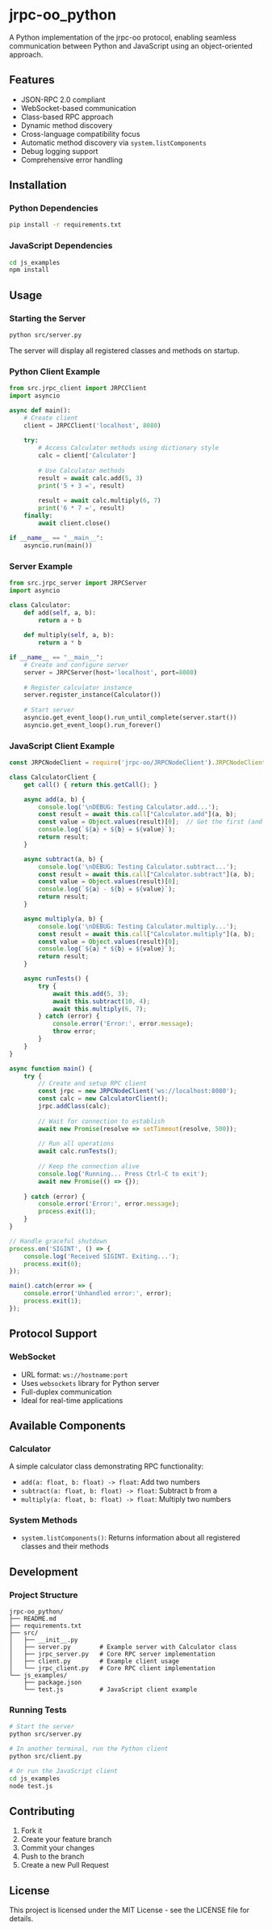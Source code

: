 # jrpc-oo_python

A Python implementation of the jrpc-oo protocol, enabling seamless communication between Python and JavaScript using an object-oriented approach.

## Features

- JSON-RPC 2.0 compliant
- WebSocket-based communication
- Class-based RPC approach
- Dynamic method discovery
- Cross-language compatibility focus
- Automatic method discovery via `system.listComponents`
- Debug logging support
- Comprehensive error handling

## Installation

### Python Dependencies

```bash
pip install -r requirements.txt
```

### JavaScript Dependencies

```bash
cd js_examples
npm install
```

## Usage

### Starting the Server

```bash
python src/server.py
```

The server will display all registered classes and methods on startup.

### Python Client Example

```python
from src.jrpc_client import JRPCClient
import asyncio

async def main():
    # Create client
    client = JRPCClient('localhost', 8080)
    
    try:
        # Access Calculator methods using dictionary style
        calc = client['Calculator']
        
        # Use Calculator methods
        result = await calc.add(5, 3)
        print('5 + 3 =', result)
        
        result = await calc.multiply(6, 7)
        print('6 * 7 =', result)
    finally:
        await client.close()

if __name__ == "__main__":
    asyncio.run(main())
```

### Server Example

```python
from src.jrpc_server import JRPCServer
import asyncio

class Calculator:
    def add(self, a, b):
        return a + b
    
    def multiply(self, a, b):
        return a * b

if __name__ == "__main__":
    # Create and configure server
    server = JRPCServer(host='localhost', port=8080)
    
    # Register calculator instance
    server.register_instance(Calculator())
    
    # Start server
    asyncio.get_event_loop().run_until_complete(server.start())
    asyncio.get_event_loop().run_forever()
```

### JavaScript Client Example

```javascript
const JRPCNodeClient = require('jrpc-oo/JRPCNodeClient').JRPCNodeClient;

class CalculatorClient {
    get call() { return this.getCall(); }

    async add(a, b) {
        console.log('\nDEBUG: Testing Calculator.add...');
        const result = await this.call["Calculator.add"](a, b);
        const value = Object.values(result)[0];  // Get the first (and only) value
        console.log(`${a} + ${b} = ${value}`);
        return result;
    }

    async subtract(a, b) {
        console.log('\nDEBUG: Testing Calculator.subtract...');
        const result = await this.call["Calculator.subtract"](a, b);
        const value = Object.values(result)[0];
        console.log(`${a} - ${b} = ${value}`);
        return result;
    }

    async multiply(a, b) {
        console.log('\nDEBUG: Testing Calculator.multiply...');
        const result = await this.call["Calculator.multiply"](a, b);
        const value = Object.values(result)[0];
        console.log(`${a} * ${b} = ${value}`);
        return result;
    }

    async runTests() {
        try {
            await this.add(5, 3);
            await this.subtract(10, 4);
            await this.multiply(6, 7);
        } catch (error) {
            console.error('Error:', error.message);
            throw error;
        }
    }
}

async function main() {
    try {
        // Create and setup RPC client
        const jrpc = new JRPCNodeClient('ws://localhost:8080');
        const calc = new CalculatorClient();
        jrpc.addClass(calc);
        
        // Wait for connection to establish
        await new Promise(resolve => setTimeout(resolve, 500));
        
        // Run all operations
        await calc.runTests();
        
        // Keep the connection alive
        console.log('Running... Press Ctrl-C to exit');
        await new Promise(() => {});
        
    } catch (error) {
        console.error('Error:', error.message);
        process.exit(1);
    }
}

// Handle graceful shutdown
process.on('SIGINT', () => {
    console.log('Received SIGINT. Exiting...');
    process.exit(0);
});

main().catch(error => {
    console.error('Unhandled error:', error);
    process.exit(1);
});
```

## Protocol Support

### WebSocket
- URL format: `ws://hostname:port`
- Uses `websockets` library for Python server
- Full-duplex communication
- Ideal for real-time applications

## Available Components

### Calculator
A simple calculator class demonstrating RPC functionality:
- `add(a: float, b: float) -> float`: Add two numbers
- `subtract(a: float, b: float) -> float`: Subtract b from a
- `multiply(a: float, b: float) -> float`: Multiply two numbers

### System Methods
- `system.listComponents()`: Returns information about all registered classes and their methods

## Development

### Project Structure
```
jrpc-oo_python/
├── README.md
├── requirements.txt
├── src/
│   ├── __init__.py
│   ├── server.py        # Example server with Calculator class
│   ├── jrpc_server.py   # Core RPC server implementation
│   ├── client.py        # Example client usage
│   └── jrpc_client.py   # Core RPC client implementation
└── js_examples/
    ├── package.json
    └── test.js          # JavaScript client example
```

### Running Tests

```bash
# Start the server
python src/server.py

# In another terminal, run the Python client
python src/client.py

# Or run the JavaScript client
cd js_examples
node test.js
```

## Contributing

1. Fork it
2. Create your feature branch
3. Commit your changes
4. Push to the branch
5. Create a new Pull Request

## License

This project is licensed under the MIT License - see the LICENSE file for details.
